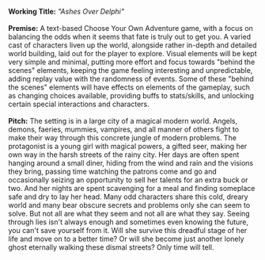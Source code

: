 **Working Title:** _"Ashes Over Delphi"_  
<br />
**Premise:** A text-based Choose Your Own Adventure game, with a focus on balancing the odds when it seems that fate is truly out to get you. A varied cast of characters liven up the world, alongside rather in-depth and detailed world building, laid out for the player to explore. Visual elements will be kept very simple and minimal, putting more effort and focus towards "behind the scenes" elements, keeping the game feeling interesting and unpredictable, adding replay value with the randomness of events. Some of these "behind the scenes" elements will have effects on elements of the gameplay, such as changing choices available, providing buffs to stats/skills, and unlocking certain special interactions and characters.  
<br />
**Pitch:** The setting is in a large city of a magical modern world. Angels, demons, faeries, mummies, vampires, and all manner of others fight to make their way through this concrete jungle of modern problems. The protagonist is a young girl with magical powers, a gifted seer, making her own way in the harsh streets of the rainy city. Her days are often spent hanging around a small diner, hiding from the wind and rain and the visions they bring, passing time watching the patrons come and go and occasionally seizing an opportunity to sell her talents for an extra buck or two. And her nights are spent scavenging for a meal and finding someplace safe and dry to lay her head. Many odd characters share this cold, dreary world and many bear obscure secrets and problems only she can seem to solve. But not all are what they seem and not all are what they say. Seeing through lies isn't always enough and sometimes even knowing the future, you can't save yourself from it. Will she survive this dreadful stage of her life and move on to a better time? Or will she become just another lonely ghost eternally walking these dismal streets? Only time will tell.
